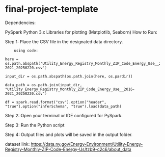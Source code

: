 # final-project-template
Dependencies:

PySpark
Python 3.x
Libraries for plotting (Matplotlib, Seaborn)
How to Run:

Step 1: Place the CSV file in the designated data directory.
        
        using code: 
    
    here = os.path.abspath('Utility_Energy_Registry_Monthly_ZIP_Code_Energy_Use__2016-2021_20250220.csv')
    
    input_dir = os.path.abspath(os.path.join(here, os.pardir))
    
    data_path = os.path.join(input_dir, "Utility_Energy_Registry_Monthly_ZIP_Code_Energy_Use__2016-2021_20250220.csv")
    
    df = spark.read.format("csv").option("header", "true").option("inferSchema", "true").load(data_path)

Step 2: Open your terminal or IDE configured for PySpark.

Step 3: Run the Python script 

Step 4: Output files  and plots will be saved in the output folder.

dataset link: https://data.ny.gov/Energy-Environment/Utility-Energy-Registry-Monthly-ZIP-Code-Energy-Us/tzb9-c2c6/about_data
